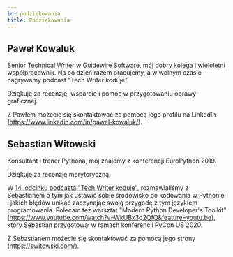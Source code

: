 ```yaml
---
id: podziekowania
title: Podziękowania
---
```


## Paweł Kowaluk

Senior Technical Writer w Guidewire Software, mój dobry kolega i wieloletni współpracownik. Na co dzień razem pracujemy, a w wolnym czasie nagrywamy podcast "Tech Writer koduje".

Dziękuję za recenzję, wsparcie i pomoc w przygotowaniu oprawy graficznej.

Z Pawłem możecie się skontaktować za pomocą jego profilu na LinkedIn (https://www.linkedin.com/in/pawel-kowaluk/).

## Sebastian Witowski

Konsultant i trener Pythona, mój znajomy z konferencji EuroPython 2019.

Dziękuję za recenzję merytoryczną.

W [14. odcinku podcasta "Tech Writer koduje"](/blog/2020/03/24/tech-writer-zaczyna-kodowac-w-pythonie), rozmawialiśmy z Sebastianem o tym jak ustawić sobie środowisko do kodowania w Pythonie i jakich błędów unikać zaczynając swoją przygodę z tym językiem programowania. Polecam też warsztat "Modern Python Developer's Toolkit"(https://www.youtube.com/watch?v=WkUBx3g2QfQ&feature=youtu.be), który Sebastian przygotował w ramach konferencji PyCon US 2020.

Z Sebastianem możecie się skontaktować za pomocą jego strony (https://switowski.com/).
